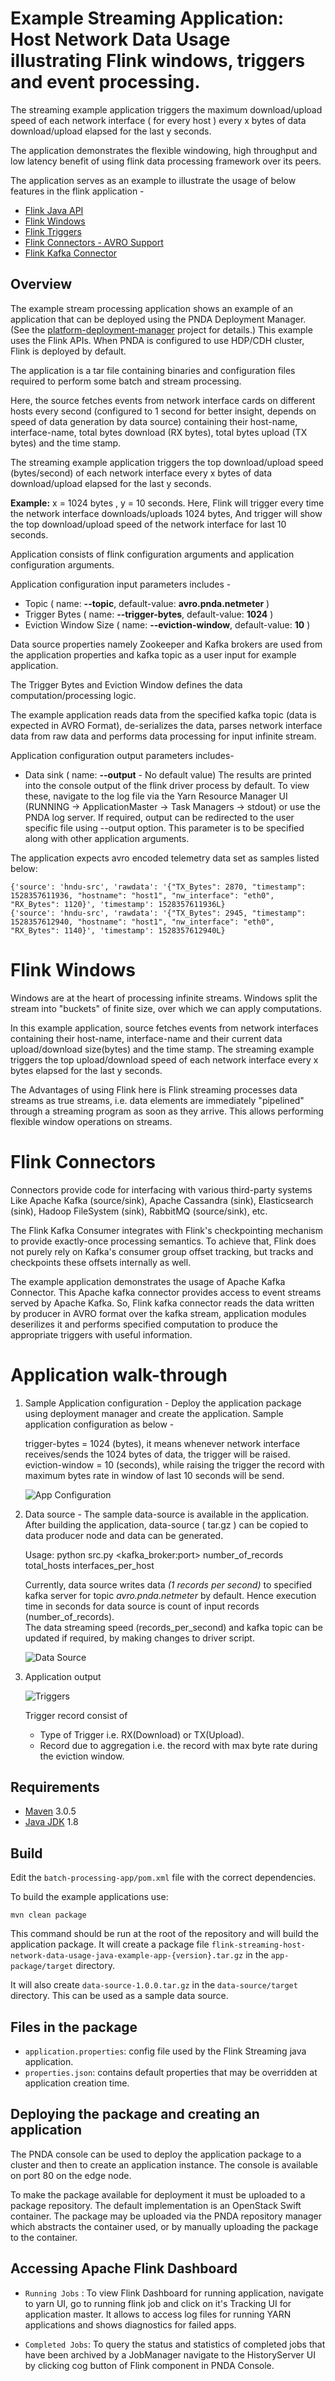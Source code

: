 # Example Streaming Application: Host Network Data Usage illustrating Flink windows, triggers and event processing.

The streaming example application triggers the maximum download/upload speed of each network interface ( for every host ) every x bytes of data download/upload elapsed for the last y seconds.

The application demonstrates the flexible windowing, high throughput and low latency benefit of using flink data processing framework over its peers.   

The application serves as an example to illustrate the usage of below features in the flink application -
* [Flink Java API](https://ci.apache.org/projects/flink/flink-docs-release-1.4/dev/java8.html)
* [Flink Windows](https://ci.apache.org/projects/flink/flink-docs-release-1.4/dev/stream/operators/windows.html)
* [Flink Triggers](https://ci.apache.org/projects/flink/flink-docs-release-1.4/dev/stream/operators/windows.html#triggers)
* [Flink Connectors - AVRO Support](https://ci.apache.org/projects/flink/flink-docs-release-1.4/dev/batch/connectors.html)
* [Flink Kafka Connector](https://ci.apache.org/projects/flink/flink-docs-release-1.4/dev/connectors/kafka.html)


## Overview

The example stream processing application shows an example of an application that can be deployed using the PNDA Deployment Manager. (See the [platform-deployment-manager](https://github.com/pndaproject/platform-deployment-manager) project for details.)
This example uses the Flink APIs. When PNDA is configured to use HDP/CDH cluster, Flink is deployed by default.

The application is a tar file containing binaries and configuration files required to perform some batch and stream processing.

Here, the source fetches events from network interface cards on different hosts every second (configured to 1 second for better insight, depends on speed of data generation by data source) containing their host-name, interface-name, total bytes download (RX bytes), total bytes upload (TX bytes) and the time stamp. 

The streaming example application triggers the top download/upload speed (bytes/second) of each network interface every x bytes of data download/upload elapsed for the last y seconds.

**Example:** x = 1024 bytes , y = 10 seconds.
Here, Flink will trigger every time the network interface downloads/uploads 1024 bytes, And trigger will show the top download/upload speed of the network interface for last 10 seconds. 

Application consists of flink configuration arguments and application configuration arguments. 

Application configuration input parameters includes - 
- Topic ( name: **--topic**, default-value: **avro.pnda.netmeter** ) 
- Trigger Bytes ( name: **--trigger-bytes**, default-value: **1024** ) 
- Eviction Window Size ( name: **--eviction-window**, default-value: **10** )

Data source properties namely Zookeeper and Kafka brokers are used from the application properties and kafka topic as a user input for example application.

The Trigger Bytes and Eviction Window defines the data computation/processing logic.
 
The example application reads data from the specified kafka topic (data is expected in AVRO Format), de-serializes the data, parses network interface data from raw data and performs data processing for input infinite stream. 

Application configuration output parameters includes- 
- Data sink ( name: **--output** - No default value)
The results are printed into the console output of the flink driver process by default. To view these, navigate to the log file via the Yarn Resource Manager UI (RUNNING -> ApplicationMaster -> Task Managers -> stdout) or use the PNDA log server. 
If required, output can be redirected to the user specific file using --output option. This parameter is to be specified along with other application arguments.

The application expects avro encoded telemetry data set as samples listed below:
 ```
{'source': 'hndu-src', 'rawdata': '{"TX_Bytes": 2870, "timestamp": 1528357611936, "hostname": "host1", "nw_interface": "eth0", "RX_Bytes": 1120}', 'timestamp': 1528357611936L}
{'source': 'hndu-src', 'rawdata': '{"TX_Bytes": 2945, "timestamp": 1528357612940, "hostname": "host1", "nw_interface": "eth0", "RX_Bytes": 1140}', 'timestamp': 1528357612940L}
 ```

# Flink Windows

Windows are at the heart of processing infinite streams. Windows split the stream into "buckets" of finite size, over which we can apply computations.

In this example application, source fetches events from network interfaces containing their host-name, interface-name and their current data upload/download size(bytes) and the time stamp. 
The streaming example triggers the top upload/download speed of each network interface every x bytes elapsed for the last y seconds.

The Advantages of using Flink here is Flink streaming processes data streams as true streams, i.e. data elements are immediately "pipelined" through a streaming program as soon as they arrive. This allows performing flexible window operations on streams.

# Flink Connectors

Connectors provide code for interfacing with various third-party systems Like Apache Kafka (source/sink), Apache Cassandra (sink), Elasticsearch (sink), Hadoop FileSystem (sink), RabbitMQ (source/sink), etc.

The Flink Kafka Consumer integrates with Flink's checkpointing mechanism to provide exactly-once processing semantics. To achieve that, Flink does not purely rely on Kafka's consumer group offset tracking, but tracks and checkpoints these offsets internally as well.

The example application demonstrates the usage of Apache Kafka Connector. This Apache kafka connector provides access to event streams served by Apache Kafka. So, Flink kafka connector reads the data written by producer in AVRO format over the kafka stream, application modules deserilizes it and performs specified computation to produce the appropriate triggers with useful information.

# Application walk-through
1. Sample Application configuration - Deploy the application package using deployment manager and create the application.
   Sample application configuration as below -
    
   trigger-bytes = 1024 (bytes), it means whenever network interface receives/sends the 1024 bytes of data, the trigger will be raised.
   eviction-window = 10 (seconds), while raising the trigger the record with maximum bytes rate in window of last 10 seconds will be send.
   
   ![App Configuration](images/config-app.JPG)
 
2. Data source - The sample data-source is available in the application. After building the application, data-source ( tar.gz ) can be copied to data producer node and data can be generated.

   Usage: python src.py <kafka_broker:port> number_of_records total_hosts interfaces_per_host
   
   Currently, data source writes data _(1 records per second)_ to specified kafka server for topic _avro.pnda.netmeter_ by default. Hence execution time in seconds for data source is count of input records (number_of_records).  
   The data streaming speed (records_per_second) and kafka topic can be updated if required, by making changes to driver script.

   ![Data Source](images/data-source.JPG)

3. Application output  
 
   ![Triggers](images/triggers.JPG)

   Trigger record consist of 
   - Type of Trigger i.e. RX(Download) or TX(Upload).
   - Record due to aggregation i.e. the record with max byte rate during the eviction window.

## Requirements

* [Maven](https://maven.apache.org/docs/3.0.5/release-notes.html) 3.0.5
* [Java JDK](https://docs.oracle.com/javase/8/docs/technotes/guides/install/install_overview.html) 1.8

## Build
Edit the `batch-processing-app/pom.xml` file with the correct dependencies.

To build the example applications use:

````
mvn clean package
````

This command should be run at the root of the repository and will build the application package. It will create a package file `flink-streaming-host-network-data-usage-java-example-app-{version}.tar.gz` in the `app-package/target` directory.

It will also create `data-source-1.0.0.tar.gz` in the `data-source/target` directory. This can be used as a sample data source.

## Files in the package

- `application.properties`: config file used by the Flink Streaming java application.
- `properties.json`: contains default properties that may be overridden at application creation time.

## Deploying the package and creating an application

The PNDA console can be used to deploy the application package to a cluster and then to create an application instance. The console is available on port 80 on the edge node.

To make the package available for deployment it must be uploaded to a package repository. The default implementation is an OpenStack Swift container. The package may be uploaded via the PNDA repository manager which abstracts the container used, or by manually uploading the package to the container.

## Accessing Apache Flink Dashboard

- `Running Jobs` : To view Flink Dashboard for running application, navigate to yarn UI, go to running flink job and click on it's Tracking UI for application master. It allows to access log files for running YARN applications and shows diagnostics for failed apps.

- `Completed Jobs`: To query the status and statistics of completed jobs that have been archived by a JobManager navigate to the HistoryServer UI by clicking cog button of Flink component in PNDA Console.
